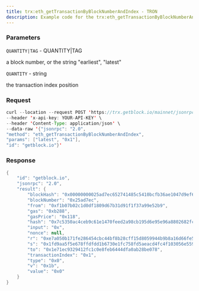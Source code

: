```yaml
---
title: trx:eth_getTransactionByBlockNumberAndIndex - TRON
description: Example code for the trx:eth_getTransactionByBlockNumberAndIndex json-rpc method. Сomplete guide on how to use trx:eth_getTransactionByBlockNumberAndIndex json-rpc in GetBlock.io Web3 documentation.
---
```


### Parameters


`QUANTITY|TAG` - QUANTITY\|TAG

a block number, or the string "earliest", "latest"

`QUANTITY` - string

the transaction index position

### Request

``` java
curl --location --request POST 'https://trx.getblock.io/mainnet/jsonrpc' \
--header 'x-api-key: YOUR-API-KEY' \
--header 'Content-Type: application/json' \
--data-raw '{"jsonrpc": "2.0",
"method": "eth_getTransactionByBlockNumberAndIndex",
"params": ["latest", "0x1"],
"id": "getblock.io"}'
```

###  Response

``` java
{
    "id": "getblock.io",
    "jsonrpc": "2.0",
    "result": {
        "blockHash": "0x00000000025ad7ec652741485c5410bcfb36ae1047d9ef617b406cec8f87f3c6",
        "blockNumber": "0x25ad7ec",
        "from": "0xf1b07b02c1d0df1809d67b31d91f1f37a99e52b9",
        "gas": "0xb288",
        "gasPrice": "0x118",
        "hash": "0x7c5350ac4ceb9c61e1470feed2a98cb195d6e95e96a8802682fcfc96fdc74c6c",
        "input": "0x",
        "nonce": null,
        "r": "0xe7a050b171fe286454cbc44bf8b28cff15d8059944b9b8a16d66fe53e55ebd1f",
        "s": "0x1fd9aa5f5e678ffdfdd1b6730e1fc758fd5aeacd4fc4f103056e55959fbc5800",
        "to": "0x1e71ec9329412fc1c0e8feb6444dfa0ab28be078",
        "transactionIndex": "0x1",
        "type": "0x0",
        "v": "0x1b",
        "value": "0x0"
    }
}
```

